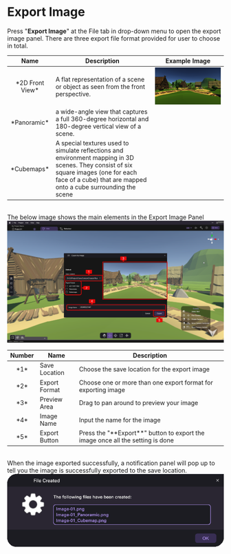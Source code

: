 # Export Image

Press "**Export Image**" at the File tab in drop-down menu to open the export image panel. There are three export file format provided for user to choose in total.

<table>
    <thead>
        <tr>
            <th>Name</th>
            <th>Description</th>
            <th>Example Image</th>
        </tr>
    </thead>
    <tbody>
        <tr>
            <td><center>*2D Front View*</center></td>
            <td>A flat representation of a scene or object as seen from the front perspective.</td>
            <td><img src="/img/ExportImage/FrontView.png" alt="" style={{width:1500}}/></td>
        </tr>
        <tr>
            <td><center>*Panoramic*</center></td>
            <td>a wide-angle view that captures a full 360-degree horizontal and 180-degree vertical view of a scene.</td>
            <td><img src="/img/ExportImage/Panoramic.png" alt="" style={{width:1500}}/></td>
        </tr>
        <tr>
            <td><center>*Cubemaps*</center></td>
            <td>A special textures used to simulate reflections and environment mapping in 3D scenes. They consist of six square images (one for each face of a cube) that are mapped onto a cube surrounding the scene</td>
            <td><img src="/img/ExportImage/Cubemap.png" alt="" style={{width:1500}}/></td>
        </tr>
    </tbody>
</table>

<br/>
The below image shows the main elements in the Export Image Panel
<img src="/img/ExportImage/ExportImagePanel.png" alt=""/>

<table>
    <thead>
        <tr>
            <th>Number</th>
            <th>Name</th>
            <th>Description</th>
        </tr>
    </thead>
    <tbody>
        <tr>
            <td><center>*1*</center></td>
            <td>Save Location</td>
            <td>Choose the save location for the export image</td>
        </tr>
        <tr>
            <td><center>*2*</center></td>
            <td>Export Format</td>
            <td>Choose one or more than one export format for exporting image</td>
        </tr>
        <tr>
            <td><center>*3*</center></td>
            <td>Preview Area</td>
            <td>Drag to pan around to preview your image </td>
        </tr>
        <tr>
            <td><center>*4*</center></td>
            <td>Image Name</td>
            <td>Input the name for the image</td>
        </tr>
        <tr>
            <td><center>*5*</center></td>
            <td>Export Button</td>
            <td>Press the "**Export**" button to export the image once all the setting is done</td>
        </tr>
    </tbody>
</table>

<br/>
When the image exported successfully, a notification panel will pop up to tell you the image is successfully exported to the save location.
<img src="/img/ExportImage/Exported.png" alt=""/>

